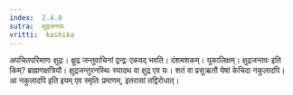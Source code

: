 ```yaml
---
index:  2.4.8
sutra:  क्षुद्रजन्तवः
vritti:  kashika 
---
```


अपचितपरिमाणः क्षुद्रः। क्ष्रुद्र जन्तुवाचिनां द्वन्द्वः एकवद् भवति। दंशमशकम्। यूकालिक्षम्। क्षुद्रजन्तवः इति किम्? ब्राह्मणक्षत्रियौ। क्षुद्रजन्तुरनस्थिः स्यादथ वा क्षुद्र एव यः। शतं वा प्रसुऋतौ येषां केचिदा नकुलादपि। आ नकुलादपि इति इयम् एव स्मृतिः प्रमाणम्, इतरासां तद्विरोधात्।

